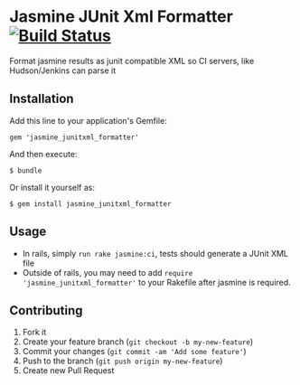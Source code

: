 # Jasmine JUnit Xml Formatter [![Build Status](https://travis-ci.org/jasmine/jasmine_junitxml_formatter.png?branch=master)](https://travis-ci.org/jasmine/jasmine_junitxml_formatter)

Format jasmine results as junit compatible XML so CI servers, like Hudson/Jenkins can parse it

## Installation

Add this line to your application's Gemfile:

    gem 'jasmine_junitxml_formatter'

And then execute:

    $ bundle

Or install it yourself as:

    $ gem install jasmine_junitxml_formatter

## Usage

- In rails, simply `run rake jasmine:ci`, tests should generate a JUnit XML file
- Outside of rails, you may need to add `require 'jasmine_junitxml_formatter'` to your Rakefile after jasmine is required.

## Contributing

1. Fork it
2. Create your feature branch (`git checkout -b my-new-feature`)
3. Commit your changes (`git commit -am 'Add some feature'`)
4. Push to the branch (`git push origin my-new-feature`)
5. Create new Pull Request
